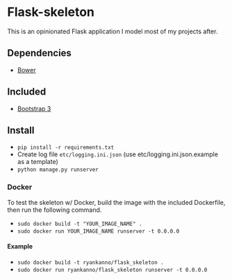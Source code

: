 # Flask-skeleton

This is an opinionated Flask application I model most of my projects after.

## Dependencies

* [Bower](http://bower.io)

## Included

* [Bootstrap 3](http://getbootstrap)

## Install

* `pip install -r requirements.txt`
* Create log file `etc/logging.ini.json` (use etc/logging.ini.json.example as a template)
* `python manage.py runserver`

### Docker

To test the skeleton w/ Docker, build the image with the included Dockerfile,
then run the following command.

* `sudo docker build -t "YOUR_IMAGE_NAME" .`
* `sudo docker run YOUR_IMAGE_NAME runserver -t 0.0.0.0`

#### Example

* `sudo docker build -t ryankanno/flask_skeleton .`
* `sudo docker run ryankanno/flask_skeleton runserver -t 0.0.0.0`
